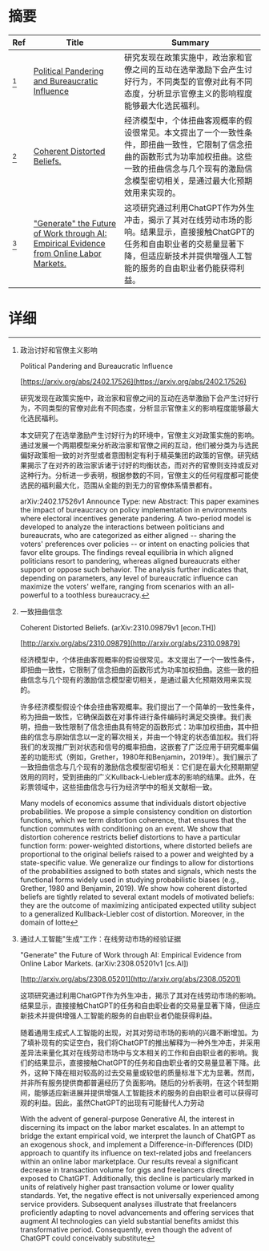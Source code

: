 # 摘要

| Ref | Title | Summary |
| --- | --- | --- |
| [^1] | [Political Pandering and Bureaucratic Influence](https://arxiv.org/abs/2402.17526) | 研究发现在政策实施中，政治家和官僚之间的互动在选举激励下会产生讨好行为，不同类型的官僚对此有不同态度，分析显示官僚主义的影响程度能够最大化选民福利。 |
| [^2] | [Coherent Distorted Beliefs.](http://arxiv.org/abs/2310.09879) | 经济模型中，个体扭曲客观概率的假设很常见。本文提出了一个一致性条件，即扭曲一致性，它限制了信念扭曲的函数形式为功率加权扭曲。这些一致的扭曲信念与几个现有的激励信念模型密切相关，是通过最大化预期效用来实现的。 |
| [^3] | ["Generate" the Future of Work through AI: Empirical Evidence from Online Labor Markets.](http://arxiv.org/abs/2308.05201) | 这项研究通过利用ChatGPT作为外生冲击，揭示了其对在线劳动市场的影响。结果显示，直接接触ChatGPT的任务和自由职业者的交易量显著下降，但适应新技术并提供增强人工智能的服务的自由职业者仍能获得利益。 |

# 详细

[^1]: 政治讨好和官僚主义影响

    Political Pandering and Bureaucratic Influence

    [https://arxiv.org/abs/2402.17526](https://arxiv.org/abs/2402.17526)

    研究发现在政策实施中，政治家和官僚之间的互动在选举激励下会产生讨好行为，不同类型的官僚对此有不同态度，分析显示官僚主义的影响程度能够最大化选民福利。

    

    本文研究了在选举激励产生讨好行为的环境中，官僚主义对政策实施的影响。通过发展一个两期模型来分析政治家和官僚之间的互动，他们被分类为与选民偏好政策相一致的对齐型或者意图制定有利于精英集团的政策的官僚。研究结果揭示了在对齐的政治家诉诸于讨好的均衡状态，而对齐的官僚则支持或反对这种行为。分析进一步表明，根据参数的不同，官僚主义的任何程度都可能使选民的福利最大化，范围从全能的到无力的官僚体系情景都有。

    arXiv:2402.17526v1 Announce Type: new  Abstract: This paper examines the impact of bureaucracy on policy implementation in environments where electoral incentives generate pandering. A two-period model is developed to analyze the interactions between politicians and bureaucrats, who are categorized as either aligned -- sharing the voters' preferences over policies -- or intent on enacting policies that favor elite groups. The findings reveal equilibria in which aligned politicians resort to pandering, whereas aligned bureaucrats either support or oppose such behavior. The analysis further indicates that, depending on parameters, any level of bureaucratic influence can maximize the voters' welfare, ranging from scenarios with an all-powerful to a toothless bureaucracy.
    
[^2]: 一致扭曲信念

    Coherent Distorted Beliefs. (arXiv:2310.09879v1 [econ.TH])

    [http://arxiv.org/abs/2310.09879](http://arxiv.org/abs/2310.09879)

    经济模型中，个体扭曲客观概率的假设很常见。本文提出了一个一致性条件，即扭曲一致性，它限制了信念扭曲的函数形式为功率加权扭曲。这些一致的扭曲信念与几个现有的激励信念模型密切相关，是通过最大化预期效用来实现的。

    

    许多经济模型假设个体会扭曲客观概率。我们提出了一个简单的一致性条件，称为扭曲一致性，它确保函数在对事件进行条件编码时满足交换律。我们表明，扭曲一致性限制了信念扭曲具有特定的函数形式：功率加权扭曲，其中扭曲的信念与原始信念以一定的幂次相关，并由一个特定的状态值加权。我们将我们的发现推广到对状态和信号的概率扭曲，这嵌套了广泛应用于研究概率偏差的功能形式（例如，Grether，1980年和Benjamin，2019年）。我们展示了一致扭曲信念与几个现有的激励信念模型密切相关：它们是在最大化预期期望效用的同时，受到扭曲的广义Kullback-Liebler成本的影响的结果。此外，在彩票领域中，这些扭曲信念与行为经济学中的相关文献相一致。

    Many models of economics assume that individuals distort objective probabilities. We propose a simple consistency condition on distortion functions, which we term distortion coherence, that ensures that the function commutes with conditioning on an event. We show that distortion coherence restricts belief distortions to have a particular function form: power-weighted distortions, where distorted beliefs are proportional to the original beliefs raised to a power and weighted by a state-specific value. We generalize our findings to allow for distortions of the probabilities assigned to both states and signals, which nests the functional forms widely used in studying probabilistic biases (e.g., Grether, 1980 and Benjamin, 2019). We show how coherent distorted beliefs are tightly related to several extant models of motivated beliefs: they are the outcome of maximizing anticipated expected utility subject to a generalized Kullback-Liebler cost of distortion. Moreover, in the domain of lotte
    
[^3]: 通过人工智能"生成"工作：在线劳动市场的经验证据

    "Generate" the Future of Work through AI: Empirical Evidence from Online Labor Markets. (arXiv:2308.05201v1 [cs.AI])

    [http://arxiv.org/abs/2308.05201](http://arxiv.org/abs/2308.05201)

    这项研究通过利用ChatGPT作为外生冲击，揭示了其对在线劳动市场的影响。结果显示，直接接触ChatGPT的任务和自由职业者的交易量显著下降，但适应新技术并提供增强人工智能的服务的自由职业者仍能获得利益。

    

    随着通用生成式人工智能的出现，对其对劳动市场的影响的兴趣不断增加。为了填补现有的实证空白，我们将ChatGPT的推出解释为一种外生冲击，并采用差异法来量化其对在线劳动市场中与文本相关的工作和自由职业者的影响。我们的结果显示，直接接触ChatGPT的任务和自由职业者的交易量显著下降。此外，这种下降在相对较高的过去交易量或较低的质量标准下尤为显著。然而，并非所有服务提供商都普遍经历了负面影响。随后的分析表明，在这个转型期间，能够适应新进展并提供增强人工智能技术的服务的自由职业者可以获得可观的利益。因此，虽然ChatGPT的出现有可能替代人力劳动

    With the advent of general-purpose Generative AI, the interest in discerning its impact on the labor market escalates. In an attempt to bridge the extant empirical void, we interpret the launch of ChatGPT as an exogenous shock, and implement a Difference-in-Differences (DID) approach to quantify its influence on text-related jobs and freelancers within an online labor marketplace. Our results reveal a significant decrease in transaction volume for gigs and freelancers directly exposed to ChatGPT. Additionally, this decline is particularly marked in units of relatively higher past transaction volume or lower quality standards. Yet, the negative effect is not universally experienced among service providers. Subsequent analyses illustrate that freelancers proficiently adapting to novel advancements and offering services that augment AI technologies can yield substantial benefits amidst this transformative period. Consequently, even though the advent of ChatGPT could conceivably substitute
    

